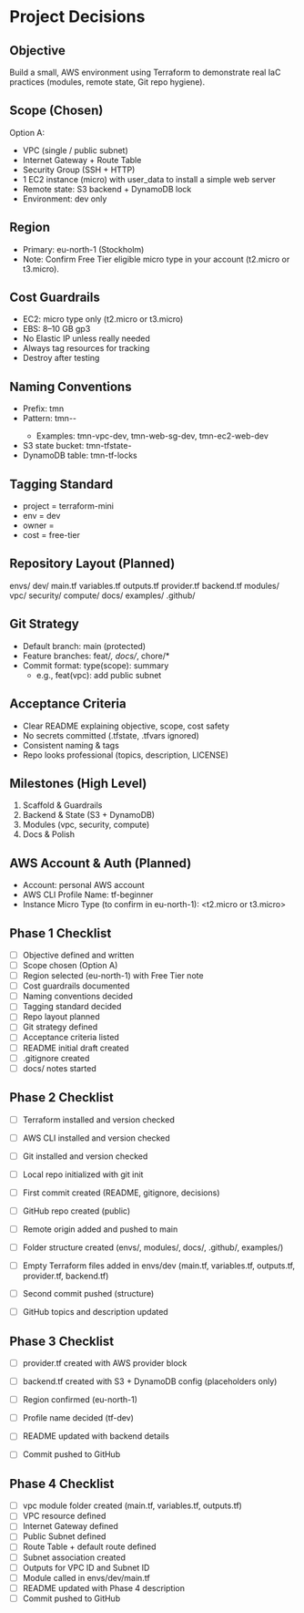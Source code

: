 # Project Decisions

## Objective
Build a small, AWS environment using Terraform to demonstrate real IaC practices (modules, remote state, Git repo hygiene).

## Scope (Chosen)
Option A:
- VPC (single / public subnet)
- Internet Gateway + Route Table
- Security Group (SSH + HTTP)
- 1 EC2 instance (micro) with user_data to install a simple web server
- Remote state: S3 backend + DynamoDB lock
- Environment: dev only

## Region
- Primary: eu-north-1 (Stockholm)  
- Note: Confirm Free Tier eligible micro type in your account (t2.micro or t3.micro).

## Cost Guardrails
- EC2: micro type only (t2.micro or t3.micro)
- EBS: 8–10 GB gp3
- No Elastic IP unless really needed
- Always tag resources for tracking
- Destroy after testing

## Naming Conventions
- Prefix: tmn
- Pattern: tmn-<component>-<env>
  - Examples: tmn-vpc-dev, tmn-web-sg-dev, tmn-ec2-web-dev
- S3 state bucket: tmn-tfstate-<your-unique-suffix>
- DynamoDB table: tmn-tf-locks

## Tagging Standard
- project = terraform-mini
- env     = dev
- owner   = <your-github-username>
- cost    = free-tier

## Repository Layout (Planned)
envs/
  dev/
    main.tf
    variables.tf
    outputs.tf
    provider.tf
    backend.tf
modules/
  vpc/
  security/
  compute/
docs/
examples/
.github/

## Git Strategy
- Default branch: main (protected)
- Feature branches: feat/*, docs/*, chore/*
- Commit format: type(scope): summary
  - e.g., feat(vpc): add public subnet

## Acceptance Criteria
- Clear README explaining objective, scope, cost safety
- No secrets committed (.tfstate, .tfvars ignored)
- Consistent naming & tags
- Repo looks professional (topics, description, LICENSE)

## Milestones (High Level)
1) Scaffold & Guardrails
2) Backend & State (S3 + DynamoDB)
3) Modules (vpc, security, compute)
4) Docs & Polish

## AWS Account & Auth (Planned)
- Account: personal AWS account
- AWS CLI Profile Name: tf-beginner
- Instance Micro Type (to confirm in eu-north-1): <t2.micro or t3.micro>

## Phase 1 Checklist
+ [ ] Objective defined and written
+ [ ] Scope chosen (Option A)
+ [ ] Region selected (eu-north-1) with Free Tier note
+ [ ] Cost guardrails documented
+ [ ] Naming conventions decided
+ [ ] Tagging standard decided
+ [ ] Repo layout planned
+ [ ] Git strategy defined
+ [ ] Acceptance criteria listed
+ [ ] README initial draft created
+ [ ] .gitignore created
+ [ ] docs/ notes started

## Phase 2 Checklist
+ [ ] Terraform installed and version checked
+ [ ] AWS CLI installed and version checked
+ [ ] Git installed and version checked
+ [ ] Local repo initialized with git init
+ [ ] First commit created (README, gitignore, decisions)
+ [ ] GitHub repo created (public)
+ [ ] Remote origin added and pushed to main
+ [ ] Folder structure created (envs/, modules/, docs/, .github/, examples/)
+ [ ] Empty Terraform files added in envs/dev (main.tf, variables.tf, outputs.tf, provider.tf, backend.tf)
+ [ ] Second commit pushed (structure)
+ [ ] GitHub topics and description updated



## Phase 3 Checklist
+ [ ] provider.tf created with AWS provider block
+ [ ] backend.tf created with S3 + DynamoDB config (placeholders only)
+ [ ] Region confirmed (eu-north-1)
+ [ ] Profile name decided (tf-dev)
+ [ ] README updated with backend details
+ [ ] Commit pushed to GitHub


## Phase 4 Checklist
+ [ ] vpc module folder created (main.tf, variables.tf, outputs.tf)
+ [ ] VPC resource defined
+ [ ] Internet Gateway defined
+ [ ] Public Subnet defined
+ [ ] Route Table + default route defined
+ [ ] Subnet association created
+ [ ] Outputs for VPC ID and Subnet ID
+ [ ] Module called in envs/dev/main.tf
+ [ ] README updated with Phase 4 description
+ [ ] Commit pushed to GitHub
